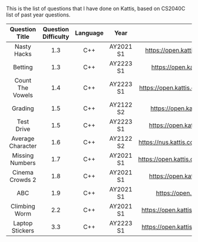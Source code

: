 This is the list of questions that I have done on Kattis, based on CS2040C list of past year questions.

|  Question Title   | Question Difficulty | Language |   Year    |                      Source                      |
| :---------------: | :-----------------: | :------: | :-------: | :----------------------------------------------: |
|    Nasty Hacks    |         1.3         |   C++    | AY2021 S1 |   https://open.kattis.com/problems/nastyhacks    |
|      Betting      |         1.3         |   C++    | AY2223 S1 |     https://open.kattis.com/problems/betting     |
| Count The Vowels  |         1.4         |   C++    | AY2223 S1 | https://open.kattis.com/problems/countthevowels  |
|      Grading      |         1.5         |   C++    | AY2122 S2 |     https://open.kattis.com/problems/grading     |
|    Test Drive     |         1.5         |   C++    | AY2223 S1 |    https://open.kattis.com/problems/testdrive    |
| Average Character |         1.6         |   C++    | AY2122 S2 | https://nus.kattis.com/problems/averagecharacter |
|  Missing Numbers  |         1.7         |   C++    | AY2021 S1 | https://open.kattis.com/problems/missingnumbers  |
|  Cinema Crowds 2  |         1.8         |   C++    | AY2021 S1 |     https://open.kattis.com/problems/cinema2     |
|        ABC        |         1.9         |   C++    | AY2021 S1 |       https://open.kattis.com/problems/abc       |
|   Climbing Worm   |         2.2         |   C++    | AY2021 S1 |  https://open.kattis.com/problems/climbingworm   |
|  Laptop Stickers  |         3.3         |   C++    | AY2223 S1 | https://open.kattis.com/problems/laptopstickers  |
